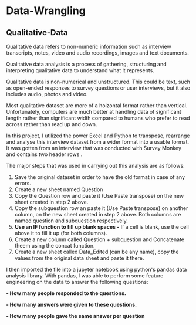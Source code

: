# Data-Wrangling
## Qualitative-Data
Qualitative data refers to non-numeric information such as interview transcripts, notes, video and audio recordings, images and text documents. <br>

Qualitative data analysis is a process of gathering, structuring and interpreting qualitative data to understand what it represents.

Qualitative data is non-numerical and unstructured. This could be text, such as open-ended responses to survey questions or user interviews, but it also includes audio, photos and video.

Most qualitative dataset are more of a hoizontal format rather than vertical. Unfortunately, computers are much better at handling data of significant length rather than significant width compared to humans who prefer to read across rather than read up and down.

In this project, I utilized the power Excel and Python to transpose, rearrange and analyse this interview dataset from a wider format into a usable format. It was  gotten from an interview that was conducted with Survey Monkey and contains two header rows . 

The major steps that was used in carrying out this analysis are as follows:

1. Save the original dataset in order to have the old format in case of any errors.
2. Create a new sheet named Question
3. Copy the Question row and paste it (Use Paste transpose) on the new sheet created in step 2 above.
4. Copy the subquestion row an paste it (Use Paste transpose) on another column, on the new sheet created in step 2 above. 
Both columns are named question and subquestion respectively.
5. **Use an IF function to fill up blank spaces -**  If a cell is blank, use the cell above it to fill it up (for both columns).
6. Create a new column called Question + subquestion and Concatenate theem using the concat function.
7. Create a new sheet called Data_Edited (can be any name), copy the values from the original data sheet and paste it there.

I then imported the file into a jupyter notebook using python's pandas data analysis library. With pandas, 
I was able to perform some feature engineering on the data to answer the following questions: <br>

**- How many people responded to the questions.** <br>

**- How many answers were given to these questions.**

**- How many people gave the same answer per question**
